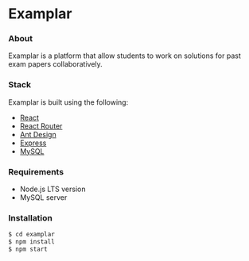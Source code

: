 # Examplar


### About
Examplar is a platform that allow students to work 
on solutions for past exam papers collaboratively. 


### Stack 
Examplar is built using the following: 
* [React](https://github.com/facebook/react)
* [React Router](https://github.com/ReactTraining/react-router)
* [Ant Design](https://github.com/ant-design/ant-design)
* [Express](https://github.com/expressjs/express)
* [MySQL](https://www.mysql.com/)


### Requirements 
* Node.js LTS version 
* MySQL server


### Installation
```bash
$ cd examplar
$ npm install
$ npm start
```

